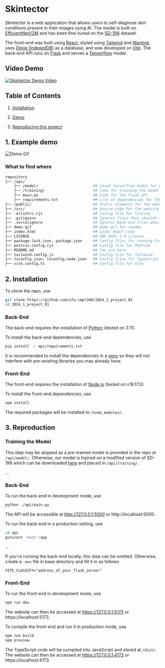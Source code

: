 # Skintector
Skintector is a web application that allows users to self-diagnose skin conditions present in their images using AI. The model is built on [EfficientNetV2M](https://arxiv.org/pdf/2104.00298.pdf) and has been fine-tuned on the [SD-198](https://paperswithcode.com/dataset/sd-198) dataset.

The front-end was built using [React](https://react.dev/), styled using [Tailwind](https://tailwindcss.com/) and [Mantine](https://mantine.dev/), uses [Dexie (IndexedDB)](https://dexie.org/) as a database, and was developed on [Vite](https://vitejs.dev/). The back-end API runs on [Flask](https://flask.palletsprojects.com/en/3.0.x/) and serves a [Tensorflow](https://www.tensorflow.org/) model.

## Video Demo
[![Skintector Demo Video](https://img.youtube.com/vi/CnpN-qIJ_VI/0.jpg)](https://www.youtube.com/watch?v=CnpN-qIJ_VI)

## Table of Contents
1. [Installation](#install)

2. [Demo](#demo)

3. [Reproducing this project](#repro)

<a name="demo"></a>
## 1. Example demo
![Demo Gif](demo.gif)

### What to find where
```bash
repository
├── /api/
    ├── /model/                         ## Saved Tensorflow model for API
    ├── /training/                      ## Code for training the model
    ├── main.py                         ## Code for the Flask API
    ├── requirements.txt                ## List of dependencies for the back-end and model training
├── /public/                            ## Static elements for the website
├── /src/                               ## Source code for the website
├── .eslintrc.cjs                       ## Config file for linting
├── .gitignore                          ## Ignores files that shouldn't be tracked 
├── .vercelignore                       ## Ignores back-end files when hosting front-end on Vercel
├── demo.gif                            ## Demo gif for readme
├── index.html                          ## Loads React code
├── LICENSE                             ## GNU AGPL 3.0 license
├── package-lock.json, package.json     ## Config files for running front-end and installing dependencies
├── postcss.config.cjs                  ## Config file for Mantine
├── README.md                           ## You are here
├── tailwind.config.js                  ## Config file for Tailwind
├── tsconfig.json, tsconfig.node.json   ## Config files for TypeScript
├── vite.config.ts                      ## Config file for Vite
```

<a name="installation"></a>
## 2. Installation
To clone the repo, use
```bash
git clone https://github.com/sfu-cmpt340/2024_1_project_01
cd 2024_1_project_01
```

### Back-End
The back-end requires the installation of [Python](https://www.python.org/) (tested on 3.11).

To install the back-end dependencies, use
```bash
pip install -r api/requirements.txt
```
It is recommended to install the dependencies in a [venv](https://docs.python.org/3/library/venv.html) so they will not interfere with pre-existing libraries you may already have.

### Front-End
The front-end requires the installation of [Node.js](https://nodejs.org/en) (tested on v16.17.0).

To install the front-end dependencies, use
```bash
npm install
```
The required packages will be installed to `/node_modules/`.

<a name="repro"></a>
## 3. Reproduction

### Training the Model
This step may be skipped as a pre-trained model is provided in the repo at `/api/model/`. Otherwise, our model is trained on a modified version of SD-198 which can be downloaded [here]() and placed in `/api/training/`.

...

### Back-End
To run the back-end in development mode, use
```bash
python ./api/main.py
```
The API will be accessible at http://127.0.0.1:5000 or http://localhost:5000.

To run the back-end in a production setting, use
```bash
cd api
gunicorn 'main':app
```

...

If you're running the back-end locally, this step can be omitted. Otherwise, create a `.env` file in base directory and fill it in as follows
```shell
VITE_CLASSIFY="address_of_your_flask_server"
```

### Front-End
To run the front-end in development mode, use
```bash
npm run dev
```
The website can then be accessed at https://127.0.0.1:5173 or https://localhost:5173.

To compile the front-end and run it in production mode, use
```bash
npm run build
npm preview
```
The TypeScript code will be compiled into JavaScript and stored at `/dist/`. The website can then be accessed at https://127.0.0.1:4173 or https://localhost:4173.